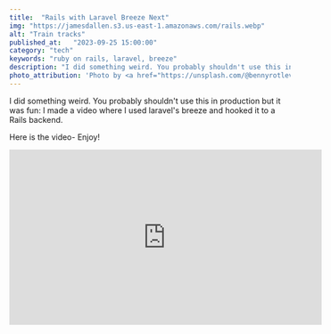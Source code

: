 ```yaml
---
title:  "Rails with Laravel Breeze Next"
img: "https://jamesdallen.s3.us-east-1.amazonaws.com/rails.webp"
alt: "Train tracks"
published_at:   "2023-09-25 15:00:00"
category: "tech"
keywords: "ruby on rails, laravel, breeze"
description: "I did something weird. You probably shouldn't use this in production but it was fun: I made a video where I used laravel's breeze and hooked it to a Rails backend."
photo_attribution: 'Photo by <a href="https://unsplash.com/@bennyrotlevy?utm_content=creditCopyText&utm_medium=referral&utm_source=unsplash">Benny Rotlevy</a> on <a href="https://unsplash.com/photos/time-lapse-photography-of-cars-on-road-during-daytime-OcP9soEGRBE?utm_content=creditCopyText&utm_medium=referral&utm_source=unsplash">Unsplash</a>'
---
```

I did something weird. You probably shouldn't use this in production but it was fun: I made a video where I used laravel's breeze and hooked it to a Rails backend.

Here is the video- Enjoy!

<div class="video-container">
  <iframe width="560" height="315" src="https://www.youtube.com/embed/_o6mzaSvDpg?si=nU3k4sghW7lSRKVa" title="YouTube video player" frameborder="0" allow="accelerometer; autoplay; clipboard-write; encrypted-media; gyroscope; picture-in-picture; web-share" referrerpolicy="strict-origin-when-cross-origin" allowfullscreen></iframe>
</div>

